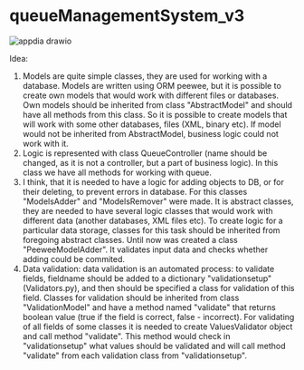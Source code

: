 # queueManagementSystem_v3

![appdia drawio](https://github.com/vladstudennikov/queueManagementSystem_v3/assets/91913216/2cce6286-b8db-4fac-b2f9-f8549ce9a672)


Idea:

1. Models are quite simple classes, they are used for working with a database. Models are written using ORM peewee, but it is possible to create own models that would work with different files or databases. Own models should be inherited from class "AbstractModel" and should have all methods from this class. So it is possible to create models that will work with some other databases, files (XML, binary etc). If model would not be inherited from AbstractModel, business logic could not work with it.
2. Logic is represented with class QueueController (name should be changed, as it is not a controller, but a part of business logic). In this class we have all methods for working with queue.
3. I think, that it is needed to have a logic for adding objects to DB, or for their deleting, to prevent errors in database. For this classes "ModelsAdder" and "ModelsRemover" were made. It is abstract classes, they are needed to have several logic classes that would work with different data (another databases, XML files etc). To create logic for a particular data storage, classes for this task should be inherited from foregoing abstract classes. Until now  was created a class "PeeweeModelAdder". It validates input data and checks whether adding could be commited.
4. Data validation: data validation is an automated process: to validate fields, fieldname should be added to a dictionary "validationsetup" (Validators.py), and then should be specified a class for validation of this field. Classes for validation should be inherited from class "ValidationModel" and have a method named "validate" that returns boolean value (true if the field is correct, false - incorrect). For validating of all fields of some classes it is needed to create ValuesValidator object and call method "validate". This method would check in "validationsetup" what values should be validated and will call method "validate" from each validation class from "validationsetup".
